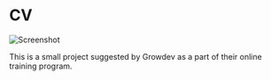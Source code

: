 # CV

<img src="https://imgur.com/74Yqzls.png" alt="Screenshot">

This is a small project suggested by Growdev as a part of their online training program.
